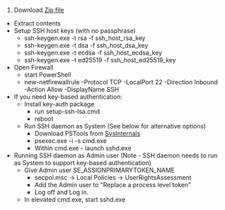 1. Download [Zip file](https://github.com/PowerShell/Win32-OpenSSH/releases/download/10_13_2015/OpenSSH-Win32.zip)
* Extract contents
* Setup SSH host keys (with no passphrase)
     * ssh-keygen.exe -t rsa -f ssh_host_rsa_key
     * ssh-keygen.exe -t dsa -f ssh_host_dsa_key
     * ssh-keygen.exe -t ecdsa -f ssh_host_ecdsa_key
     * ssh-keygen.exe -t ed25519 -f ssh_host_ed25519_key
* Open Firewall
     * start PowerShell
     * new-netfirewallrule -Protocol TCP -LocalPort 22 -Direction Inbound -Action Allow -DisplayName SSH
* If you need key-based authentication:
     * Install key-auth package
          * run setup-ssh-lsa.cmd
          * reboot
     * Run SSH daemon as System (See below for alternative options)
          * Download PSTools from [SysInternals](https://technet.microsoft.com/en-us/sysinternals/bb897553)
          * psexec.exe -i -s cmd.exe
          * Within cmd.exe - launch sshd.exe
* Running SSH daemon as Admin user (Note - SSH daemon needs to run as System to support key-based authentication)
     * Give Admin user SE_ASSIGNPRIMARYTOKEN_NAME
          * secpol.msc -> Local Policies -> UserRightsAssessment  
          * Add the Admin user to "Replace a process level token"
          * Log off and Log in.
     * In elevated cmd.exe, start sshd.exe
